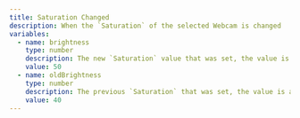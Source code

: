 ```yaml
---
title: Saturation Changed
description: When the `Saturation` of the selected Webcam is changed
variables:
  - name: brightness
    type: number
    description: The new `Saturation` value that was set, the value is a whole percentage
    value: 50
  - name: oldBrightness
    type: number
    description: The previous `Saturation` that was set, the value is a whole percentage
    value: 40
---
```

